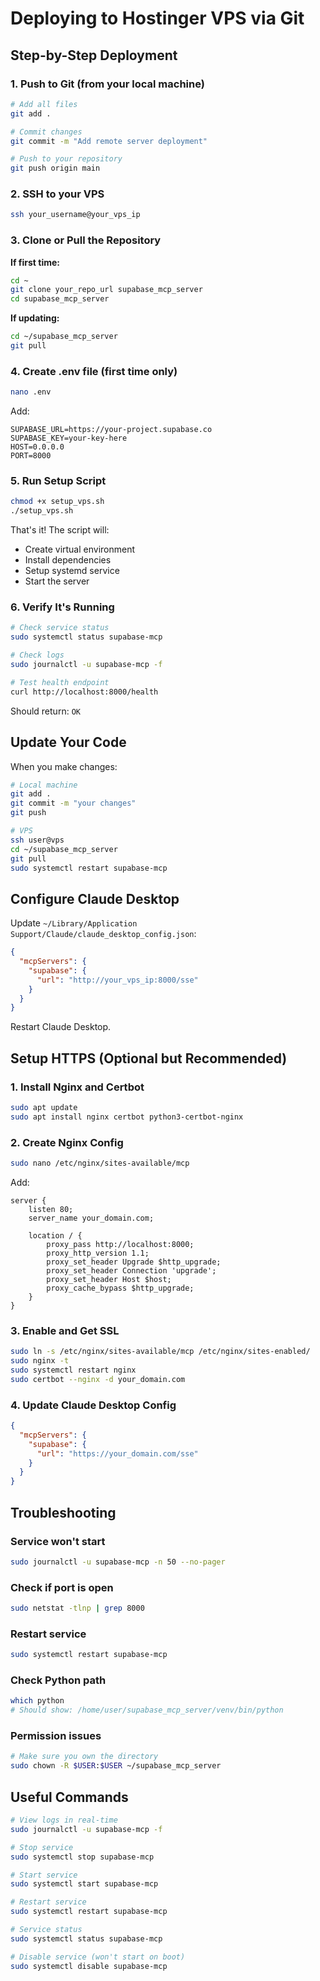# Deploying to Hostinger VPS via Git

## Step-by-Step Deployment

### 1. Push to Git (from your local machine)

```bash
# Add all files
git add .

# Commit changes
git commit -m "Add remote server deployment"

# Push to your repository
git push origin main
```

### 2. SSH to your VPS

```bash
ssh your_username@your_vps_ip
```

### 3. Clone or Pull the Repository

**If first time:**
```bash
cd ~
git clone your_repo_url supabase_mcp_server
cd supabase_mcp_server
```

**If updating:**
```bash
cd ~/supabase_mcp_server
git pull
```

### 4. Create .env file (first time only)

```bash
nano .env
```

Add:
```env
SUPABASE_URL=https://your-project.supabase.co
SUPABASE_KEY=your-key-here
HOST=0.0.0.0
PORT=8000
```

### 5. Run Setup Script

```bash
chmod +x setup_vps.sh
./setup_vps.sh
```

That's it! The script will:
- Create virtual environment
- Install dependencies
- Setup systemd service
- Start the server

### 6. Verify It's Running

```bash
# Check service status
sudo systemctl status supabase-mcp

# Check logs
sudo journalctl -u supabase-mcp -f

# Test health endpoint
curl http://localhost:8000/health
```

Should return: `OK`

## Update Your Code

When you make changes:

```bash
# Local machine
git add .
git commit -m "your changes"
git push

# VPS
ssh user@vps
cd ~/supabase_mcp_server
git pull
sudo systemctl restart supabase-mcp
```

## Configure Claude Desktop

Update `~/Library/Application Support/Claude/claude_desktop_config.json`:

```json
{
  "mcpServers": {
    "supabase": {
      "url": "http://your_vps_ip:8000/sse"
    }
  }
}
```

Restart Claude Desktop.

## Setup HTTPS (Optional but Recommended)

### 1. Install Nginx and Certbot

```bash
sudo apt update
sudo apt install nginx certbot python3-certbot-nginx
```

### 2. Create Nginx Config

```bash
sudo nano /etc/nginx/sites-available/mcp
```

Add:
```nginx
server {
    listen 80;
    server_name your_domain.com;

    location / {
        proxy_pass http://localhost:8000;
        proxy_http_version 1.1;
        proxy_set_header Upgrade $http_upgrade;
        proxy_set_header Connection 'upgrade';
        proxy_set_header Host $host;
        proxy_cache_bypass $http_upgrade;
    }
}
```

### 3. Enable and Get SSL

```bash
sudo ln -s /etc/nginx/sites-available/mcp /etc/nginx/sites-enabled/
sudo nginx -t
sudo systemctl restart nginx
sudo certbot --nginx -d your_domain.com
```

### 4. Update Claude Desktop Config

```json
{
  "mcpServers": {
    "supabase": {
      "url": "https://your_domain.com/sse"
    }
  }
}
```

## Troubleshooting

### Service won't start
```bash
sudo journalctl -u supabase-mcp -n 50 --no-pager
```

### Check if port is open
```bash
sudo netstat -tlnp | grep 8000
```

### Restart service
```bash
sudo systemctl restart supabase-mcp
```

### Check Python path
```bash
which python
# Should show: /home/user/supabase_mcp_server/venv/bin/python
```

### Permission issues
```bash
# Make sure you own the directory
sudo chown -R $USER:$USER ~/supabase_mcp_server
```

## Useful Commands

```bash
# View logs in real-time
sudo journalctl -u supabase-mcp -f

# Stop service
sudo systemctl stop supabase-mcp

# Start service
sudo systemctl start supabase-mcp

# Restart service
sudo systemctl restart supabase-mcp

# Service status
sudo systemctl status supabase-mcp

# Disable service (won't start on boot)
sudo systemctl disable supabase-mcp
```
